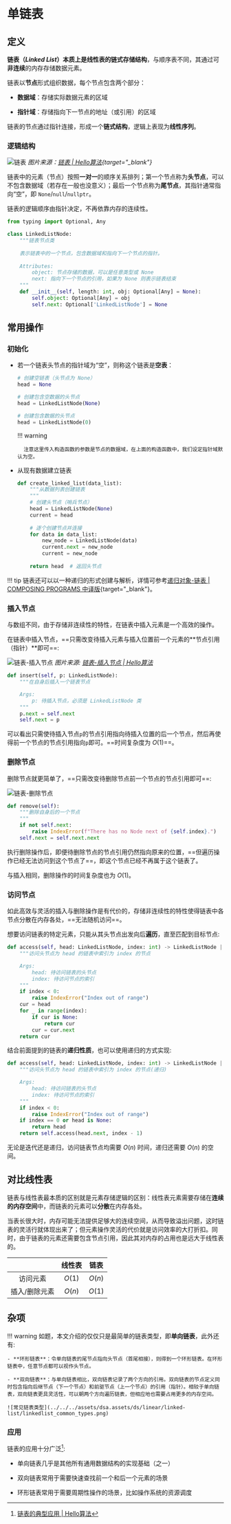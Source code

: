# 单链表

## 定义

**链表（*Linked List*）**本质上是**线性表的链式存储结构**，与顺序表不同，其通过可**非连续**的内存存储数据元素。

链表以**节点**形式组织数据，每个节点包含两个部分：

- **数据域**：存储实际数据元素的区域

- **指针域**：存储指向下一节点的地址（或引用）的区域

链表的节点通过指针连接，形成一个**链式结构**，逻辑上表现为**线性序列**。

### 逻辑结构

![链表](../../../assets/dsa.assets/ds/linear/linked-list/linkedlist_definition.png)
*图片来源：[链表 | Hello算法](https://www.hello-algo.com/chapter_array_and_linkedlist/linked_list/#42){target="_blank"}*

链表中的元素（节点）按照**一对一**的顺序关系排列；第一个节点称为**头节点**，可以不包含数据域（若存在一般也没意义）；最后一个节点称为**尾节点**，其指针通常指向“空”，即 `None`/`null`/`nullptr`。

链表的逻辑顺序由指针决定，不再依靠内存的连续性。

```py
from typing import Optional, Any

class LinkedListNode:
    """链表节点类
    
    表示链表中的一个节点，包含数据域和指向下一个节点的指针。
    
    Attributes:
        object: 节点存储的数据，可以是任意类型或 None
        next: 指向下一个节点的引用，如果为 None 则表示链表结束
    """
    def __init__(self, length: int, obj: Optional[Any] = None):
        self.object: Optional[Any] = obj
        self.next: Optional['LinkedListNode'] = None
```

## 常用操作

### 初始化

- 若一个链表头节点的指针域为“空”，则称这个链表是**空表**：

    ```py
    # 创建空链表（头节点为 None）
    head = None

    # 创建包含空数据的头节点
    head = LinkedListNode(None)

    # 创建包含数据的头节点
    head = LinkedListNode(0)
    ```
    !!! warning

        注意这里传入构造函数的参数是节点的数据域，在上面的构造函数中，我们设定指针域默认为空。

- 从现有数据建立链表

    ```py
    def create_linked_list(data_list):
        """从数据列表创建链表
        """
        # 创建头节点（哨兵节点）
        head = LinkedListNode(None)
        current = head
        
        # 逐个创建节点并连接
        for data in data_list:
            new_node = LinkedListNode(data)
            current.next = new_node
            current = new_node
        
        return head  # 返回头节点
    ```

!!! tip
    链表还可以以一种递归的形式创建与解析，详情可参考[递归对象-链表 | COMPOSING PROGRAMS 中译版](https://composingprograms.netlify.app/2/9#_2-9-1-%E7%B1%BB-%E9%93%BE%E8%A1%A8){target="_blank"}。

### 插入节点

与数组不同，由于存储非连续性的特性，在链表中插入元素是一个高效的操作。

在链表中插入节点，==只需改变待插入元素与插入位置前一个元素的**节点引用（指针）**即可==:

![链表-插入节点](../../../assets/dsa.assets/ds/linear/linked-list/linkedlist_insert_node.png)
*图片来源: [链表-插入节点 | Hello算法](https://www.hello-algo.com/chapter_array_and_linkedlist/linked_list/#2)*

```py
def insert(self, p: LinkedListNode):
    """在自身后插入一个链表节点

    Args:
        p: 待插入节点，必须是 LinkedListNode 类
    """
    p.next = self.next
    self.next = p
```

可以看出只需使待插入节点`p`的节点引用指向待插入位置的后一个节点，然后再使得前一个节点的节点引用指向`p`即可。==时间复杂度为 $O(1)$==。

### 删除节点

删除节点就更简单了，==只需改变待删除节点前一个节点的节点引用即可==:

![链表-删除节点](../../../assets/dsa.assets/ds/linear/linked-list/linkedlist_remove_node.png)

```py
def remove(self):
    """删除自身后的一个节点
    """
    if not self.next:
        raise IndexError(f"There has no Node next of {self.index}.")
    self.next = self.next.next
```

执行删除操作后，即便待删除节点的节点引用仍然指向原来的位置，==但遍历操作已经无法访问到这个节点了==，即这个节点已经不再属于这个链表了。

与插入相同，删除操作的时间复杂度也为 $O(1)$。

### 访问节点

如此高效与灵活的插入与删除操作是有代价的，存储非连续性的特性使得链表中各节点分散在内存各处，==无法随机访问==。

想要访问链表的特定元素，只能从其头节点出发向后**遍历**，直至匹配到目标节点:

```py
def access(self, head: LinkedListNode, index: int) -> LinkedListNode | None:
    """访问头节点为 head 的链表中索引为 index 的节点

    Args:
        head: 待访问链表的头节点
        index: 待访问节点的索引
    """
    if index < 0:
        raise IndexError("Index out of range")
    cur = head
    for _ in range(index):
        if cur is None:
            return cur
        cur = cur.next
    return cur
```

结合前面提到的链表的**递归性质**，也可以使用递归的方式实现:

```py
def access(self, head: LinkedListNode, index: int) -> LinkedListNode | None:
    """访问头节点为 head 的链表中索引为 index 的节点(递归)

    Args:
        head: 待访问链表的头节点
        index: 待访问节点的索引
    """
    if index < 0:
        raise IndexError("Index out of range")
    if index == 0 or head is None:
        return head
    return self.access(head.next, index - 1)
```

无论是迭代还是递归，访问链表节点均需要 $O(n)$ 时间，递归还需要 $O(n)$ 的空间。

## 对比线性表

链表与线性表最本质的区别就是元素存储逻辑的区别：线性表元素需要存储在**连续的内存空间**中，而链表的元素可以**分散**在内存各处。

当表长很大时，内存可能无法提供足够大的连续空间，从而导致溢出问题，这时链表的灵活行就体现出来了；但元素操作灵活的代价就是访问效率的大打折扣。同时，由于链表的元素还需要包含节点引用，因此其对内存的占用也是远大于线性表的。

|   | 线性表 | 链表 |
|:-:|:-----:|:----:|
|访问元素| $O(1)$ | $O(n)$ |
|插入/删除元素| $O(n)$ | $O(1)$ |

## 杂项

!!! warning
    如题，本文介绍的仅仅只是最简单的链表类型，即**单向链表**，此外还有:

    - **环形链表**：令单向链表的尾节点指向头节点（首尾相接），则得到一个环形链表。在环形链表中，任意节点都可以视作头节点。

    - **双向链表**：与单向链表相比，双向链表记录了两个方向的引用。双向链表的节点定义同时包含指向后继节点（下一个节点）和前驱节点（上一个节点）的引用（指针）。相较于单向链表，双向链表更具灵活性，可以朝两个方向遍历链表，但相应地也需要占用更多的内存空间。

    ![常见链表类型](../../../assets/dsa.assets/ds/linear/linked-list/linkedlist_common_types.png)

### 应用

链表的应用十分广泛[^1]:

- 单向链表几乎是其他所有通用数据结构的实现基础（之一）

- 双向链表常用于需要快速查找前一个和后一个元素的场景

- 环形链表常用于需要周期性操作的场景，比如操作系统的资源调度


[^1]: [链表的典型应用 | Hello算法](https://www.hello-algo.com/chapter_array_and_linkedlist/linked_list/#424)